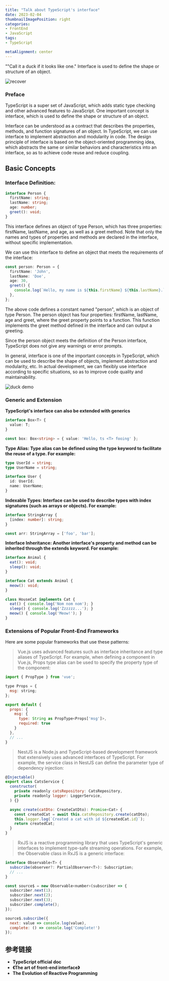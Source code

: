 ```yaml
---
title: "Talk about TypeScript's interface"
date: 2023-02-04
thumbnailImagePosition: right
categories:
- FrontEnd
- JavaScript
tags:
- TypeScript

metaAlignment: center
---
```

""Call it a duck if it looks like one." Interface is used to define the shape or structure of an object.

<!--more-->
![recover](https://pixelpig-1253685321.cos.ap-guangzhou.myqcloud.com/blog/bg/typesc-brick-bg.jpg)

### Preface
TypeScript is a super set of JavaScript, which adds static type checking and other advanced features to JavaScript. One important concept is interface, which is used to define the shape or structure of an object.

Interface can be understood as a contract that describes the properties, methods, and function signatures of an object. In TypeScript, we can use interface to implement abstraction and modularity in code. The design principle of interface is based on the object-oriented programming idea, which abstracts the same or similar behaviors and characteristics into an interface, so as to achieve code reuse and reduce coupling.


## Basic Concepts
### Interface Definition:

```TypeScript
interface Person {
  firstName: string;
  lastName: string;
  age: number;
  greet(): void;
}
```
This interface defines an object of type Person, which has three properties: firstName, lastName, and age, as well as a greet method. Note that only the names and types of properties and methods are declared in the interface, without specific implementation.

We can use this interface to define an object that meets the requirements of the interface:

```TypeScript
const person: Person = {
  firstName: 'John',
  lastName: 'Doe',
  age: 30,
  greet() {
    console.log(`Hello, my name is ${this.firstName} ${this.lastName}.`);
  },
};
```

The above code defines a constant named "person", which is an object of type Person. The person object has four properties: firstName, lastName, age and greet, where the greet property points to a function. This function implements the greet method defined in the interface and can output a greeting.

Since the person object meets the definition of the Person interface, TypeScript does not give any warnings or error prompts.

In general, interface is one of the important concepts in TypeScript, which can be used to describe the shape of objects, implement abstraction and modularity, etc. In actual development, we can flexibly use interface according to specific situations, so as to improve code quality and maintainability.




![duck demo](https://pixelpig-1253685321.cos.ap-guangzhou.myqcloud.com/blog/bg/duck.jpg)

### Generic and Extension
**TypeScript's interface can also be extended with generics**
```TypeScript
interface Box<T> {
  value: T;
}

const box: Box<string> = { value: 'Hello, ts <T> fooing' };
```

**Type Alias: Type alias can be defined using the type keyword to facilitate the reuse of a type. For example:**
```TypeScript
type UserId = string;
type UserName = string;

interface User {
  id: UserId;
  name: UserName;
}
```

**Indexable Types: Interface can be used to describe types with index signatures (such as arrays or objects). For example:**
```TypeScript
interface StringArray {
  [index: number]: string;
}

const arr: StringArray = ['foo', 'bar'];
```

**Interface Inheritance: Another interface's property and method can be inherited through the extends keyword. For example:**
```TypeScript
interface Animal {
  eat(): void;
  sleep(): void;
}

interface Cat extends Animal {
  meow(): void;
}

class HouseCat implements Cat {
  eat() { console.log('Nom nom nom'); }
  sleep() { console.log('Zzzzzz...'); }
  meow() { console.log('Meow!'); }
}
```

### Extensions of Popular Front-End Frameworks
Here are some popular frameworks that use these patterns:

> Vue.js uses advanced features such as interface inheritance and type aliases of TypeScript. For example, when defining a component in Vue.js, Props type alias can be used to specify the property type of the component:
```Javascript
import { PropType } from 'vue';

type Props = {
  msg: string;
};

export default {
  props: {
    msg: {
      type: String as PropType<Props['msg']>,
      required: true
    }
  },
  // ...
}
```

> NestJS is a Node.js and TypeScript-based development framework that extensively uses advanced interfaces of TypeScript. For example, the service class in NestJS can define the parameter type of dependency injection:
```JavaScript
@Injectable()
export class CatsService {
  constructor(
    private readonly catsRepository: CatsRepository,
    private readonly logger: LoggerService,
  ) {}

  async create(catDto: CreateCatDto): Promise<Cat> {
    const createdCat = await this.catsRepository.create(catDto);
    this.logger.log(`Created a cat with id ${createdCat.id}`);
    return createdCat;
  }
}
```

> RxJS is a reactive programming library that uses TypeScript's generic interfaces to implement type-safe streaming operations. For example, the Observable class in RxJS is a generic interface:
```JavaScript
interface Observable<T> {
  subscribe(observer?: PartialObserver<T>): Subscription;
  // ...
}

const source$ = new Observable<number>(subscriber => {
  subscriber.next(1);
  subscriber.next(2);
  subscriber.next(3);
  subscriber.complete();
});

source$.subscribe({
  next: value => console.log(value),
  complete: () => console.log('Complete!')
});
```

## 参考链接
- **TypeScript official doc**  
- **《The art of front-end interface》**  
- **The Evolution of Reactive Programming**  